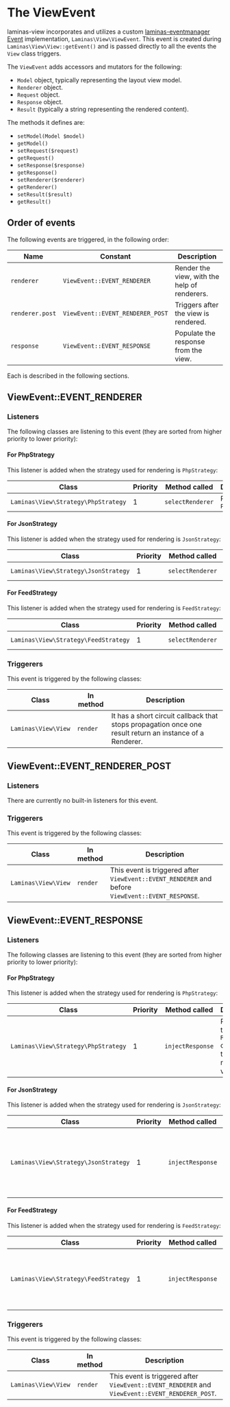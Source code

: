 # The ViewEvent

laminas-view incorporates and utilizes a custom [laminas-eventmanager
Event](https://laminas.github.com/laminas-eventmanager) implementation,
`Laminas\View\ViewEvent`. This event is created during `Laminas\View\View::getEvent()`
and is passed directly to all the events the `View` class triggers.

The `ViewEvent` adds accessors and mutators for the following:

- `Model` object, typically representing the layout view model.
- `Renderer` object.
- `Request` object.
- `Response` object.
- `Result` (typically a string representing the rendered content).

The methods it defines are:

- `setModel(Model $model)`
- `getModel()`
- `setRequest($request)`
- `getRequest()`
- `setResponse($response)`
- `getResponse()`
- `setRenderer($renderer)`
- `getRenderer()`
- `setResult($result)`
- `getResult()`

## Order of events

The following events are triggered, in the following order:

Name            | Constant                         | Description
--------------- | -------------------------------- | -----------
`renderer`      | `ViewEvent::EVENT_RENDERER`      | Render the view, with the help of renderers.
`renderer.post` | `ViewEvent::EVENT_RENDERER_POST` | Triggers after the view is rendered.
`response`      | `ViewEvent::EVENT_RESPONSE`      | Populate the response from the view.

Each is described in the following sections.

## ViewEvent::EVENT\_RENDERER

### Listeners

The following classes are listening to this event (they are sorted from higher priority to lower
priority):

#### For PhpStrategy

This listener is added when the strategy used for rendering is `PhpStrategy`:

Class                            | Priority | Method called    | Description
-------------------------------- | -------- | ---------------- | -----------
`Laminas\View\Strategy\PhpStrategy` | 1        | `selectRenderer` | Return a `PhpRenderer`

#### For JsonStrategy

This listener is added when the strategy used for rendering is `JsonStrategy`:

Class                             | Priority | Method called    | Description
--------------------------------- | -------- | ---------------- | -----------
`Laminas\View\Strategy\JsonStrategy` | 1        | `selectRenderer` | Return a `JsonRenderer`

#### For FeedStrategy

This listener is added when the strategy used for rendering is `FeedStrategy`:

Class                             | Priority | Method called    | Description
--------------------------------- | -------- | ---------------- | -----------
`Laminas\View\Strategy\FeedStrategy` | 1        | `selectRenderer` | Return a `FeedRenderer`

### Triggerers

This event is triggered by the following classes:

Class            | In method | Description
---------------- | --------- | -----------
`Laminas\View\View` | `render`  | It has a short circuit callback that stops propagation once one result return an instance of a Renderer.

## ViewEvent::EVENT\_RENDERER\_POST

### Listeners

There are currently no built-in listeners for this event.

### Triggerers

This event is triggered by the following classes:

Class            | In method | Description
---------------- | --------- | -----------
`Laminas\View\View` | `render`  | This event is triggered after `ViewEvent::EVENT_RENDERER` and before `ViewEvent::EVENT_RESPONSE`.

## ViewEvent::EVENT\_RESPONSE

### Listeners

The following classes are listening to this event (they are sorted from higher priority to lower
priority):

#### For PhpStrategy

This listener is added when the strategy used for rendering is `PhpStrategy`:

Class                            | Priority | Method called    | Description
-------------------------------- | -------- | ---------------- | -----------
`Laminas\View\Strategy\PhpStrategy` | 1        | `injectResponse` | Populate the `Response` object from the rendered view.

#### For JsonStrategy

This listener is added when the strategy used for rendering is `JsonStrategy`:

Class                             | Priority | Method called    | Description
--------------------------------- | -------- | ---------------- | -----------
`Laminas\View\Strategy\JsonStrategy` | 1        | `injectResponse` | Populate the `Response` object with the serialized JSON content.

#### For FeedStrategy

This listener is added when the strategy used for rendering is `FeedStrategy`:

Class                             | Priority | Method called    | Description
--------------------------------- | -------- | ---------------- | -----------
`Laminas\View\Strategy\FeedStrategy` | 1        | `injectResponse` | Populate the `Response` object with the rendered feed.

### Triggerers

This event is triggered by the following classes:

Class            | In method | Description
---------------- | --------- | -----------
`Laminas\View\View` | `render`  | This event is triggered after `ViewEvent::EVENT_RENDERER` and `ViewEvent::EVENT_RENDERER_POST`.
